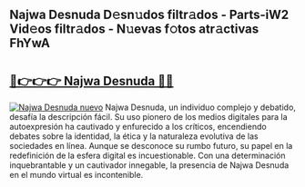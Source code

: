 ## Najwa Desnuda D𝚎sn𝚞dos filtr𝚊dos - Parts-iW2 Vid𝚎os filtr𝚊dos - N𝚞evas f𝚘tos atr𝚊ctivas FhYwA

# <h2><a href="http://mbbrj5l.tromn.icu/?c=Najwa+Desnuda">🔗👉👉👉 Najwa Desnuda 🔗🔗</a></h2>

[![Najwa Desnuda nuevo](https://i.imgur.com/pEAQMta.gif)](http://mbbrj5l.tromn.icu/?c=Najwa+Desnuda)
Najwa Desnuda, un individuo complejo y debatido, desafía la descripción fácil. Su uso pionero de los medios digitales para la autoexpresión ha cautivado y enfurecido a los críticos, encendiendo debates sobre la identidad, la ética y la naturaleza evolutiva de las sociedades en línea. Aunque se desconoce su rumbo futuro, su papel en la redefinición de la esfera digital es incuestionable. Con una determinación inquebrantable y un cautivador innegable, la presencia de Najwa Desnuda en el mundo virtual es incontenible.
